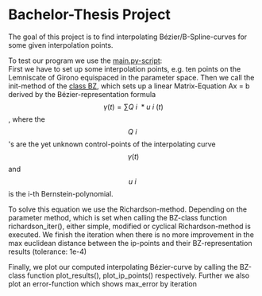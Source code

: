 # Bachelor-Thesis Project

The goal of this project is to find interpolating Bézier/B-Spline-curves for some given
interpolation points.

To test our program we use the [main.py-script](main.py):
<br />First we have to set up some interpolation points, e.g. ten 
points on the Lemniscate of Girono equispaced in the parameter space. Then we call 
the init-method of the [class BZ](IP_Curve.py), which sets up a linear Matrix-Equation
Ax = b derived by the Bézier-representation formula $$\gamma (t) = ∑ Q~i~ * u~i~(t)$$, where 
the $$Q~i~$$'s are the yet unknown control-points of the interpolating curve $$\gamma (t)$$ and $$u~i~$$
is the i-th Bernstein-polynomial.

To solve this equation we use the Richardson-method. Depending on the parameter
method, which is set when calling the BZ-class function richardson_iter(), either 
simple, modified or cyclical Richardson-method is executed. We finish the iteration
when there is no more improvement in the max euclidean distance between the ip-points 
and their BZ-representation results (tolerance: 1e-4)

Finally, we plot our computed interpolating Bézier-curve by calling the BZ-class
function plot_results(), plot_ip_points() respectively. Further we also plot an
error-function which shows max_error by iteration